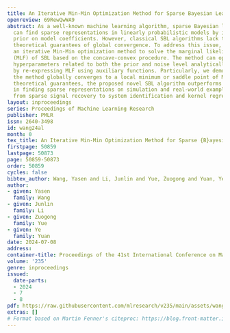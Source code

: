 ```yaml
---
title: An Iterative Min-Min Optimization Method for Sparse Bayesian Learning
openreview: 69RewQwWA9
abstract: As a well-known machine learning algorithm, sparse Bayesian learning (SBL)
  can find sparse representations in linearly probabilistic models by imposing a sparsity-promoting
  prior on model coefficients. However, classical SBL algorithms lack the essential
  theoretical guarantees of global convergence. To address this issue, we propose
  an iterative Min-Min optimization method to solve the marginal likelihood function
  (MLF) of SBL based on the concave-convex procedure. The method can optimize the
  hyperparameters related to both the prior and noise level analytically at each iteration
  by re-expressing MLF using auxiliary functions. Particularly, we demonstrate that
  the method globally converges to a local minimum or saddle point of MLF. With rigorous
  theoretical guarantees, the proposed novel SBL algorithm outperforms classical ones
  in finding sparse representations on simulation and real-world examples, ranging
  from sparse signal recovery to system identification and kernel regression.
layout: inproceedings
series: Proceedings of Machine Learning Research
publisher: PMLR
issn: 2640-3498
id: wang24al
month: 0
tex_title: An Iterative Min-Min Optimization Method for Sparse {B}ayesian Learning
firstpage: 50859
lastpage: 50873
page: 50859-50873
order: 50859
cycles: false
bibtex_author: Wang, Yasen and Li, Junlin and Yue, Zuogong and Yuan, Ye
author:
- given: Yasen
  family: Wang
- given: Junlin
  family: Li
- given: Zuogong
  family: Yue
- given: Ye
  family: Yuan
date: 2024-07-08
address:
container-title: Proceedings of the 41st International Conference on Machine Learning
volume: '235'
genre: inproceedings
issued:
  date-parts:
  - 2024
  - 7
  - 8
pdf: https://raw.githubusercontent.com/mlresearch/v235/main/assets/wang24al/wang24al.pdf
extras: []
# Format based on Martin Fenner's citeproc: https://blog.front-matter.io/posts/citeproc-yaml-for-bibliographies/
---
```

